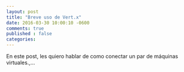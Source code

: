 ```yaml
---
layout: post
title: "Breve uso de Vert.x"
date: 2016-03-30 10:00:10 -0600
comments: true
published : false
categories:
---
```


En este post, les quiero hablar de como conectar un par de máquinas virtuales.,...
